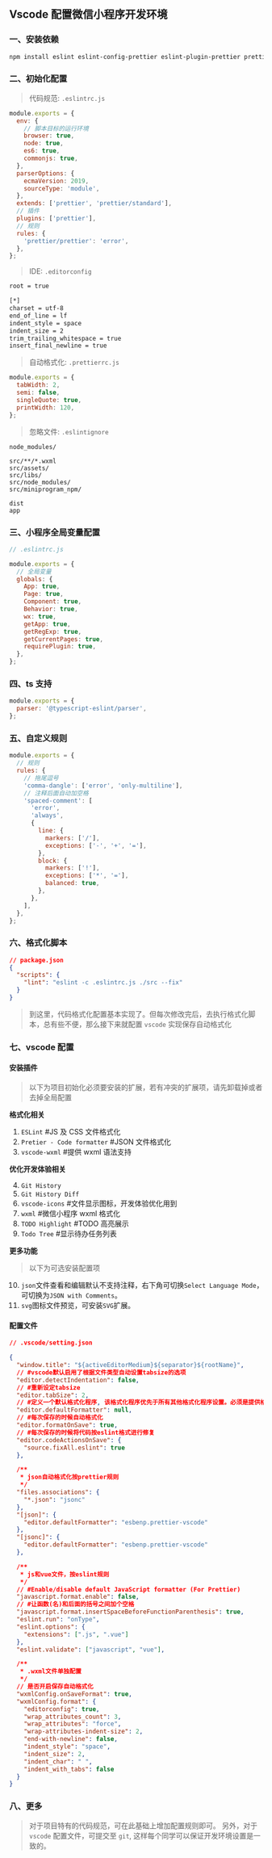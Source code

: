 ## Vscode 配置微信小程序开发环境

### 一、安装依赖

```bash
npm install eslint eslint-config-prettier eslint-plugin-prettier prettier
```

### 二、初始化配置

> 代码规范: `.eslintrc.js`

```javascript
module.exports = {
  env: {
    // 脚本目标的运行环境
    browser: true,
    node: true,
    es6: true,
    commonjs: true,
  },
  parserOptions: {
    ecmaVersion: 2019,
    sourceType: 'module',
  },
  extends: ['prettier', 'prettier/standard'],
  // 插件
  plugins: ['prettier'],
  // 规则
  rules: {
    'prettier/prettier': 'error',
  },
};
```

> IDE: `.editorconfig`

```bash
root = true

[*]
charset = utf-8
end_of_line = lf
indent_style = space
indent_size = 2
trim_trailing_whitespace = true
insert_final_newline = true
```

> 自动格式化: `.prettierrc.js`

```javascript
module.exports = {
  tabWidth: 2,
  semi: false,
  singleQuote: true,
  printWidth: 120,
};
```

> 忽略文件: `.eslintignore`

```
node_modules/

src/**/*.wxml
src/assets/
src/libs/
src/node_modules/
src/miniprogram_npm/

dist
app
```

### 三、小程序全局变量配置

```javascript
// .eslintrc.js

module.exports = {
  // 全局变量
  globals: {
    App: true,
    Page: true,
    Component: true,
    Behavior: true,
    wx: true,
    getApp: true,
    getRegExp: true,
    getCurrentPages: true,
    requirePlugin: true,
  },
};
```

### 四、ts 支持

```javascript
module.exports = {
  parser: '@typescript-eslint/parser',
};
```

### 五、自定义规则

```javascript
module.exports = {
  // 规则
  rules: {
    // 拖尾逗号
    'comma-dangle': ['error', 'only-multiline'],
    // 注释后面自动加空格
    'spaced-comment': [
      'error',
      'always',
      {
        line: {
          markers: ['/'],
          exceptions: ['-', '+', '='],
        },
        block: {
          markers: ['!'],
          exceptions: ['*', '='],
          balanced: true,
        },
      },
    ],
  },
};
```

### 六、格式化脚本

```json
// package.json
{
  "scripts": {
    "lint": "eslint -c .eslintrc.js ./src --fix"
  }
}
```

> 到这里，代码格式化配置基本实现了。但每次修改完后，去执行格式化脚本，总有些不便，那么接下来就配置 `vscode` 实现保存自动格式化

### 七、vscode 配置

#### 安装插件

> 以下为项目初始化必须要安装的扩展，若有冲突的扩展项，请先卸载掉或者去掉全局配置

**格式化相关**

1. `ESLint` #JS 及 CSS 文件格式化
2. `Pretier - Code formatter` #JSON 文件格式化
3. `vscode-wxml` #提供 wxml 语法支持

**优化开发体验相关**

4. `Git History`
5. `Git History Diff`
6. `vscode-icons` #文件显示图标，开发体验优化用到
7. `wxml` #微信小程序 wxml 格式化
8. `TODO Highlight` #TODO 高亮展示
9. `Todo Tree` #显示待办任务列表

**更多功能**

> 以下为可选安装配置项

10. `json`文件查看和编辑默认不支持注释，右下角可切换`Select Language Mode`，可切换为`JSON with Comments`。
11. `svg`图标文件预览，可安装`SVG`扩展。

#### 配置文件

```json
// .vscode/setting.json

{
  "window.title": "${activeEditorMedium}${separator}${rootName}",
  // #vscode默认启用了根据文件类型自动设置tabsize的选项
  "editor.detectIndentation": false,
  // #重新设定tabsize
  "editor.tabSize": 2,
  // #定义一个默认格式化程序, 该格式化程序优先于所有其他格式化程序设置。必须是提供格式化程序的扩展的标识符。
  "editor.defaultFormatter": null,
  // #每次保存的时候自动格式化
  "editor.formatOnSave": true,
  // #每次保存的时候将代码按eslint格式进行修复
  "editor.codeActionsOnSave": {
    "source.fixAll.eslint": true
  },

  /**
   * json自动格式化按prettier规则
   */
  "files.associations": {
    "*.json": "jsonc"
  },
  "[json]": {
    "editor.defaultFormatter": "esbenp.prettier-vscode"
  },
  "[jsonc]": {
    "editor.defaultFormatter": "esbenp.prettier-vscode"
  },

  /**
   * js和vue文件，按eslint规则
   */
  // #Enable/disable default JavaScript formatter (For Prettier)
  "javascript.format.enable": false,
  // #让函数(名)和后面的括号之间加个空格
  "javascript.format.insertSpaceBeforeFunctionParenthesis": true,
  "eslint.run": "onType",
  "eslint.options": {
    "extensions": [".js", ".vue"]
  },
  "eslint.validate": ["javascript", "vue"],

  /**
   * .wxml文件单独配置
   */
  // 是否开启保存自动格式化
  "wxmlConfig.onSaveFormat": true,
  "wxmlConfig.format": {
    "editorconfig": true,
    "wrap_attributes_count": 3,
    "wrap_attributes": "force",
    "wrap-attributes-indent-size": 2,
    "end-with-newline": false,
    "indent_style": "space",
    "indent_size": 2,
    "indent_char": " ",
    "indent_with_tabs": false
  }
}
```

### 八、更多

> 对于项目特有的代码规范，可在此基础上增加配置规则即可。
> 另外，对于 `vscode` 配置文件，可提交至 `git`, 这样每个同学可以保证开发环境设置是一致的。
